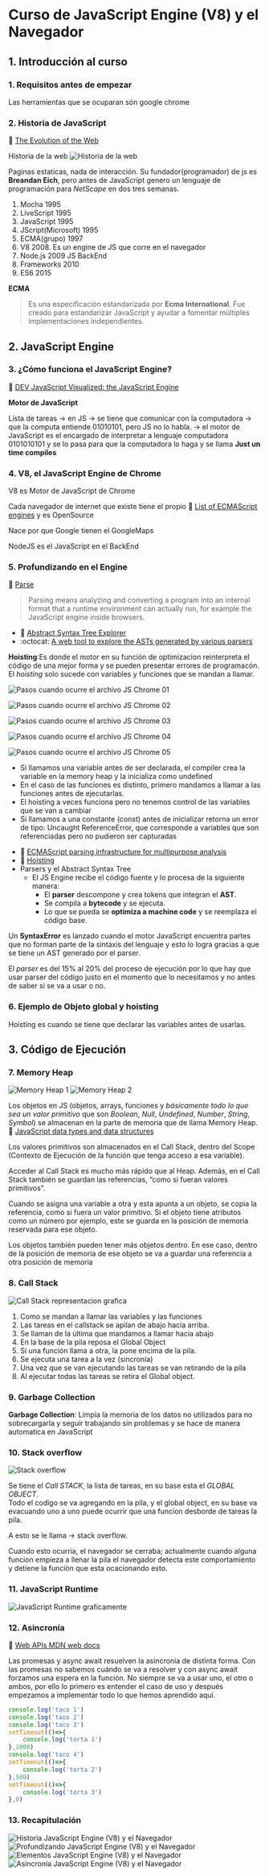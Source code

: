 

# Curso de JavaScript Engine (V8) y el Navegador

## 1. Introducción al curso
### 1. Requisitos antes de empezar
Las herramientas que se ocuparan són google chrome

### 2. Historia de JavaScript
:link: [The Evolution of the Web](http://www.evolutionoftheweb.com/)

Historia de la web
![Historia de la web](imgs/history_web_01.png)

Paginas estaticas, nada de interacción.
Su fundador(programador) de js es **Breandan Eich**, pero antes de JavaScript genero un lenguaje de programación para _NetScape_ en dos tres semanas.

1. Mocha 1995
2. LiveScript 1995
3. JavaScript 1995
4. JScript(Microsoft) 1995
5. ECMA(grupo) 1997
6. V8 2008. Es un engine de JS que corre en el navegador
7. Node.js 2009 JS BackEnd
8. Frameworks 2010
9. ES6 2015 

**ECMA**
>Es una especificación estandarizada por **Ecma International**. Fue creado para estandarizar JavaScript y ayudar a fomentar múltiples implementaciones independientes.

## 2. JavaScript Engine
### 3. ¿Cómo funciona el JavaScript Engine?
:link: [DEV JavaScript Visualized: the JavaScript Engine](https://dev.to/lydiahallie/javascript-visualized-the-javascript-engine-4cdf)

**Motor de JavaScript**

Lista de tareas -> en JS -> se tiene que comunicar con la computadora -> que la computa entiende 01010101, pero JS no lo habla. -> el motor de JavaScript es el encargado de interpretar a lenguaje computadora 0101010101 y se lo pasa para que la computadora lo haga y se llama **Just un time compiles**

### 4. V8, el JavaScript Engine de Chrome
V8 es Motor de JavaScript de Chrome

Cada navegador de internet que existe tiene el propio :link: [List of ECMAScript engines](https://en.wikipedia.org/wiki/List_of_ECMAScript_engines) y es OpenSource

Nace por que Google tienen el GoogleMaps

NodeJS es el JavaScript en el BackEnd

### 5. Profundizando en el Engine
:link: [Parse](https://developer.mozilla.org/en-US/docs/Glossary/Parse)

>Parsing means analyzing and converting a program into an internal format that a runtime environment can actually run, for example the JavaScript engine inside browsers.

+ :link: [Abstract Syntax Tree Explorer](https://astexplorer.net/)
+ :octocat: [A web tool to explore the ASTs generated by various parsers](https://github.com/fkling/astexplorer)

**Hoisting**:Es donde el motor en su función de optimizacion reinterpreta el código de una mejor forma y se pueden presentar errores de programacón. El _hoisting_ solo sucede con variables y funciones que se mandan a llamar.

![Pasos cuando ocurre el archivo JS Chrome 01](imgs/engine_01.png)

![Pasos cuando ocurre el archivo JS Chrome 02](imgs/engine_02.png)

![Pasos cuando ocurre el archivo JS Chrome 03](imgs/engine_03.png)

![Pasos cuando ocurre el archivo JS Chrome 04](imgs/engine_04.png)

![Pasos cuando ocurre el archivo JS Chrome 05](imgs/engine_05.png)

- Si llamamos una variable antes de ser declarada, el compiler crea la variable en la memory heap y la inicializa como undefined
- En el caso de las funciones es distinto, primero mandamos a llamar a las funciones antes de ejecutarlas.
- El hoisting a veces funciona pero no tenemos control de las variables que se van a cambiar
- Si llamamos a una constante (const) antes de inicializar retorna un error de tipo: Uncaught ReferenceError, que corresponde a variables que son referenciadas pero no pudieron ser capturadas


+ :link: [ECMAScript parsing infrastructure for multipurpose analysis](https://esprima.org/)
+ :link: [Hoisting](https://developer.mozilla.org/en-US/docs/Glossary/Hoisting)
+ Parsers y el Abstract Syntax Tree
    * El JS Engine recibe el código fuente y lo procesa de la siguiente manera: 
        - El **parser** descompone y crea tokens que integran el **AST**.
        - Se compila a **bytecode** y se ejecuta.
        - Lo que se pueda se **optimiza a machine code** y se reemplaza el código base.

Un **SyntaxError** es lanzado cuando el motor JavaScript encuentra partes que no forman parte de la sintaxis del lenguaje y esto lo logra gracias a que se tiene un AST generado por el parser.

El _parser_ es del 15% al 20% del proceso de ejecución por lo que hay que usar parser del código justo en el momento que lo necesitamos y no antes de saber si se va a usar o no.

### 6. Ejemplo de Objeto global y hoisting

Hoisting es cuando se tiene que declarar las variables antes de usarlas.

## 3. Código de Ejecución
### 7. Memory Heap

![Memory Heap 1](imgs/memory_heap_01.png)
![Memory Heap 2](imgs/memory_heap_02.png)

Los objetos en JS (objetos, arrays, funciones y _básicamente todo lo que sea un valor primitivo_ que son _Boolean_, _Null_, _Undefined_, _Number_, _String_, _Symbol_) se almacenan en la parte de memoria que de llama Memory Heap. :link: [JavaScript data types and data structures](https://developer.mozilla.org/en-US/docs/Web/JavaScript/Data_structures)

Los valores primitivos son almacenados en el Call Stack, dentro del Scope (Contexto de Ejecución de la función que tenga acceso a esa variable).

Acceder al Call Stack es mucho más rápido que al Heap. Además, en el Call Stack también se guardan las referencias, “como si fueran valores primitivos”.

Cuando se asigna una variable a otra y esta apunta a un objeto, se copia la referencia, como si fuera un valor primitivo. Si el objeto tiene atributos como un número por ejemplo, este se guarda en la posición de memoria reservada para ese objeto.

Los objetos también pueden tener más objetos dentro. En ese caso, dentro de la posición de memoria de ese objeto se va a guardar una referencia a otra posición de memoria

### 8. Call Stack

![Call Stack representacion grafica](imgs/call_stack_01.png)

1. Como se mandan a llamar las variables y las funciones
2. Las tareas en el callstack se apilan de abajo hacia arriba.
3. Se llaman de la última que mandamos a llamar hacia abajo
4. En la base de la pila reposa el Global Object
5. Si una función llama a otra, la pone encima de la pila.
6. Se ejecuta una tarea a la vez (sincronía)
7. Una vez que se van ejecutando las tareas se van retirando de la pila
8. Al ejecutar todas las tareas se retira el Global object.

### 9. Garbage Collection

**Garbage Collection**: Limpia la memoria de los datos no utilizados para no sobrecargarla y seguir trabajando sin problemas y se hace de manera automatica en JavaScript

### 10. Stack overflow

![Stack overflow](imgs/stack_overflow_01.png)

Se tiene el _Call STACK_, la lista de tareas, en su base esta el _GLOBAL OBJECT_.  
Todo el codigo se va agregando en la pila, y el global object, en su base va evacuando uno a uno
puede ocurrir que una funcion desborde de tareas la pila.

A esto se le llama -> stack overflow.

Cuando esto ocurria, el navegador se cerraba; actualmente cuando alguna funcion empieza a llenar la pila el navegador detecta este comportamiento y detiene la funciòn que esta ocacionando esto.

### 11. JavaScript Runtime

![JavaScript Runtime graficamente](imgs/javascript_runtime_01.png)

### 12. Asincronía
:link: [Web APIs MDN web docs](https://developer.mozilla.org/en-US/docs/Web/API)

Las promesas y async await resuelven la asincronía de distinta forma. Con las promesas no sabemos cuándo se va a resolver y con async await forzamos una espera en la función. No siempre se va a usar uno, el otro o ambos, por ello lo primero es entender el caso de uso y después empezamos a implementar todo lo que hemos aprendido aquí.

```javascript
console.log('taco 1')
console.log('taco 2')
console.log('taco 3')
setTimeout(()=>{
    console.log('torta 1')
},1000)
console.log('taco 4')
setTimeout(()=>{
    console.log('torta 2')
},500)
setTimeout(()=>{
    console.log('torta 3')
},0)
```

### 13. Recapitulación



![Historia JavaScript Engine (V8) y el Navegador](imgs/js_engine_01.jpg)
![Profundizando JavaScript Engine (V8) y el Navegador](imgs/js_engine_02.jpg)
![Elementos JavaScript Engine (V8) y el Navegador](imgs/js_engine_03.jpg)
![Asincronía JavaScript Engine (V8) y el Navegador](imgs/js_engine_04.jpg)


































































